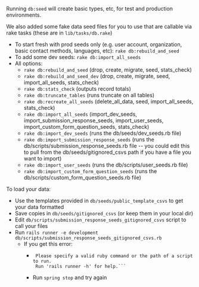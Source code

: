 
Running `db:seed` will create basic types, etc, for test and production environments.

We also added some fake data seed files for you to use that are callable via rake tasks (these are in `lib/tasks/db.rake`)

* To start fresh with prod seeds only (e.g. user account, organization, basic contact methods, languages, etc): `rake db:rebuild_and_seed`
* To add some dev seeds: `rake db:import_all_seeds`
* All options:
    - `rake db:rebuild_and_seed` (drop, create, migrate, seed, stats_check)
    - `rake db:rebuild_and_seed_dev` (drop, create, migrate, seed, import_all_seeds, stats_check)
    - `rake db:stats_check` (outputs record totals)
    - `rake db:truncate_tables` (runs truncate on all tables)
    - `rake db:recreate_all_seeds` (delete_all_data, seed, import_all_seeds, stats_check)
    - `rake db:import_all_seeds` (import_dev_seeds, import_submission_response_seeds, import_user_seeds, import_custom_form_question_seeds, stats_check)
    - `rake db:import_dev_seeds` (runs the db/seeds/dev_seeds.rb file)
    - `rake db:import_submission_response_seeds` (runs the db/scripts/submission_response_seeds.rb file -- you could edit this to pull from the db/seeds/gitignored_csvs path if you have a file you want to import)
    - `rake db:import_user_seeds` (runs the db/scripts/user_seeds.rb file)
    - `rake db:import_custom_form_question_seeds` (runs the db/scripts/custom_form_question_seeds.rb file)

To load your data:

* Use the templates provided in `db/seeds/public_template_csvs` to get your data formatted
* Save copies in `db/seeds/gitignored_csvs` (or keep them in your local dir)
* Edit `db/scripts/submission_response_seeds_gitignored_csvs` script to call your files
* Run `rails runner -e development db/scripts/submission_response_seeds_gitignored_csvs.rb`
    - If you get this error:
      - ```Running via Spring preloader in process 13613
         Please specify a valid ruby command or the path of a script to run.
         Run 'rails runner -h' for help.```
      - Run `spring stop` and try again
